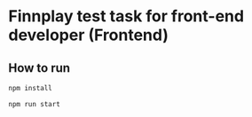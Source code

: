 # Finnplay test task for front-end developer (Frontend)

## How to run

```bash
npm install

npm run start
```
